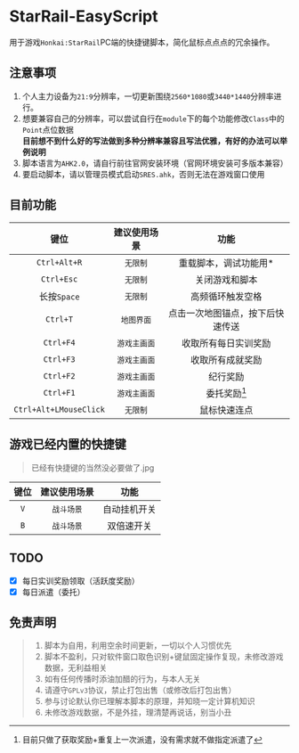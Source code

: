 # StarRail-EasyScript
用于游戏`Honkai:StarRail`PC端的快捷键脚本，简化鼠标点点点的冗余操作。

## 注意事项
1. 个人主力设备为`21:9`分辨率，一切更新围绕`2560*1080`或`3440*1440`分辨率进行。
2. 想要兼容自己的分辨率，可以尝试自行在`module`下的每个功能修改`Class`中的`Point`点位数据
   <br>
   **目前想不到什么好的写法做到多种分辨率兼容且写法优雅，有好的办法可以举例说明**
3. 脚本语言为`AHK2.0`，请自行前往官网安装环境（官网环境安装可多版本兼容）
4. 要启动脚本，请以管理员模式启动`SRES.ahk`，否则无法在游戏窗口使用

## 目前功能
|          键位          | 建议使用场景 |               功能               |
| :--------------------: | :----------: | :------------------------------: |
|      `Ctrl+Alt+R`      |   `无限制`   |      重载脚本，调试功能用*       |
|       `Ctrl+Esc`       |   `无限制`   |          关闭游戏和脚本          |
|      长按`Space`       |   `无限制`   |         高频循环触发空格         |
|        `Ctrl+T`        |  `地图界面`  | 点击一次地图锚点，按下后快速传送 |
|       `Ctrl+F4`        | `游戏主画面` |       收取所有每日实训奖励       |
|       `Ctrl+F3`        | `游戏主画面` |         收取所有成就奖励         |
|       `Ctrl+F2`        | `游戏主画面` |             纪行奖励             |
|       `Ctrl+F1`        | `游戏主画面` |           委托奖励[^1]           |
| `Ctrl+Alt+LMouseClick` |   `无限制`   |           鼠标快速连点           |


[^1]: 目前只做了获取奖励+重复上一次派遣，没有需求就不做指定派遣了


## 游戏已经内置的快捷键
> 已经有快捷键的当然没必要做了.jpg

| 键位  | 建议使用场景 |     功能     |
| :---: | :----------: | :----------: |
|  `V`  |  `战斗场景`  | 自动挂机开关 |
|  `B`  |  `战斗场景`  |  双倍速开关  |


## TODO
- [x] 每日实训奖励领取（活跃度奖励）
- [x] 每日派遣（委托）

## 免责声明
> 1. 脚本为自用，利用空余时间更新，一切以个人习惯优先
> 2. 脚本不盈利，只对软件窗口取色识别+键鼠固定操作复现，未修改游戏数据，无利益相关
> 3. 如有任何传播时添油加醋的行为，与本人无关
> 4. 请遵守`GPLv3`协议，禁止打包出售（或修改后打包出售）
> 5. 参与讨论默认你已理解本脚本的原理，并知晓一定计算机知识
> 6. 未修改游戏数据，不是外挂，理清楚再说话，别当小丑